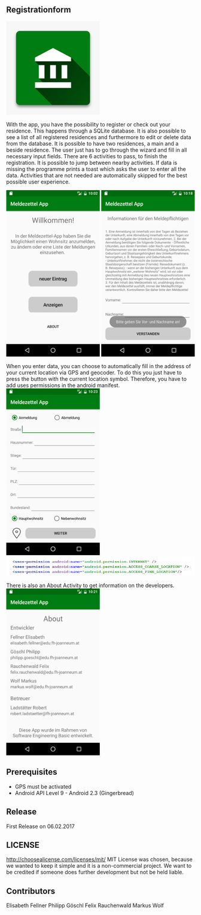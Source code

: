 ## Registrationform
<img src="docs/logo.jpg" width="250">

With the app, you have the possibility to register or check out your residence. This happens through a SQLite database. It is also possible to see a list of all registered residences and furthermore to edit or delete data from the database. It is possible to have two residences, a main and a beside residence. The user just has to go through the wizard and fill in all necessary input fields. There are 6 activities to pass, to finish the registration. It is possible to jump between nearby activities. If data is missing the programme prints a toast which asks the user to enter all the data. Activities that are not needed are automatically skipped for the best possible user experience.

<img src="docs/welcomescreen.png" width="250">
<img src="docs/toast.png" width="250">

When you enter data, you can choose to automatically fill in the address of your current location via GPS and geocoder. To do this you just have to press the button with the current location symbol. Therefore, you have to add uses permissions in the android manifest.
<img src="docs/residence.png" width="250">
<img src="docs/uses-permissions.PNG" width="900">

There is also an About Activity to get information on the developers.
<img src="docs/about.png" width="250">

## Prerequisites
- GPS must be activated
- Android API Level 9 - Android 2.3 (Gingerbread)

## Release
First Release on 06.02.2017

## LICENSE
http://choosealicense.com/licenses/mit/
MIT License was chosen, because we wanted to keep it simple and it is a non-commercial project.
We want to be credited if someone does further development but not be held liable.

## Contributors
Elisabeth Fellner
Philipp Göschl
Felix Rauchenwald
Markus Wolf

